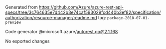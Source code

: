 Generated from https://github.com/Azure/azure-rest-api-specs/tree/3c764635e7d442b3e74caf593029fcd440b3ef82/specification/authorization/resource-manager/readme.md tag: `package-2018-07-01-preview`

Code generator @microsoft.azure/autorest.go@2.1.168

No exported changes